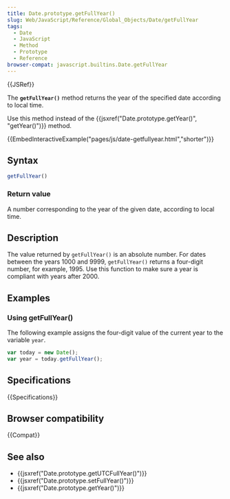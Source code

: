 ```yaml
---
title: Date.prototype.getFullYear()
slug: Web/JavaScript/Reference/Global_Objects/Date/getFullYear
tags:
  - Date
  - JavaScript
  - Method
  - Prototype
  - Reference
browser-compat: javascript.builtins.Date.getFullYear
---
```

{{JSRef}}

The **`getFullYear()`** method returns the year of the specified date according
to local time.

Use this method instead of the
{{jsxref("Date.prototype.getYear()", "getYear()")}} method.

{{EmbedInteractiveExample("pages/js/date-getfullyear.html","shorter")}}

## Syntax

```js
getFullYear()
```

### Return value

A number corresponding to the year of the given date, according to local time.

## Description

The value returned by `getFullYear()` is an absolute number. For dates between
the years 1000 and 9999, `getFullYear()` returns a four-digit number, for
example, 1995. Use this function to make sure a year is compliant with years
after 2000\.

## Examples

### Using getFullYear()

The following example assigns the four-digit value of the current year to the
variable `year`.

```js
var today = new Date();
var year = today.getFullYear();
```

## Specifications

{{Specifications}}

## Browser compatibility

{{Compat}}

## See also

- {{jsxref("Date.prototype.getUTCFullYear()")}}
- {{jsxref("Date.prototype.setFullYear()")}}
- {{jsxref("Date.prototype.getYear()")}}
